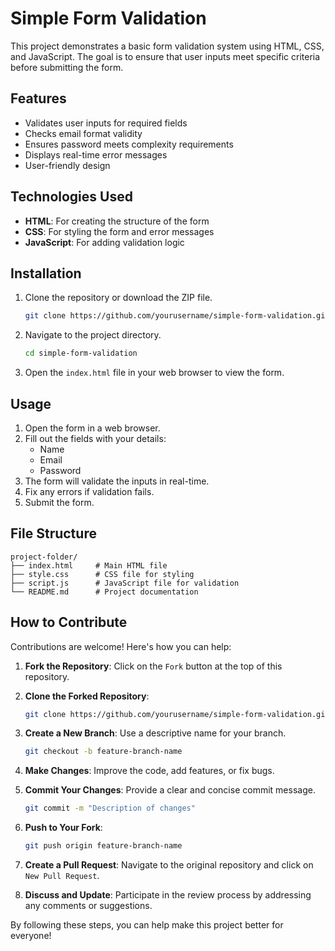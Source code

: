 # Simple Form Validation

This project demonstrates a basic form validation system using HTML, CSS, and JavaScript. The goal is to ensure that user inputs meet specific criteria before submitting the form.

## Features

- Validates user inputs for required fields
- Checks email format validity
- Ensures password meets complexity requirements
- Displays real-time error messages
- User-friendly design

## Technologies Used

- **HTML**: For creating the structure of the form
- **CSS**: For styling the form and error messages
- **JavaScript**: For adding validation logic

## Installation

1. Clone the repository or download the ZIP file.

   ```bash
   git clone https://github.com/yourusername/simple-form-validation.git
   ```

2. Navigate to the project directory.

   ```bash
   cd simple-form-validation
   ```

3. Open the `index.html` file in your web browser to view the form.

## Usage

1. Open the form in a web browser.
2. Fill out the fields with your details:
   - Name
   - Email
   - Password
3. The form will validate the inputs in real-time.
4. Fix any errors if validation fails.
5. Submit the form.

## File Structure

```
project-folder/
├── index.html     # Main HTML file
├── style.css      # CSS file for styling
├── script.js      # JavaScript file for validation
└── README.md      # Project documentation
```

## How to Contribute

Contributions are welcome! Here's how you can help:

1. **Fork the Repository**: Click on the `Fork` button at the top of this repository.

2. **Clone the Forked Repository**:

   ```bash
   git clone https://github.com/yourusername/simple-form-validation.git
   ```

3. **Create a New Branch**: Use a descriptive name for your branch.

   ```bash
   git checkout -b feature-branch-name
   ```

4. **Make Changes**: Improve the code, add features, or fix bugs.

5. **Commit Your Changes**: Provide a clear and concise commit message.

   ```bash
   git commit -m "Description of changes"
   ```

6. **Push to Your Fork**:

   ```bash
   git push origin feature-branch-name
   ```

7. **Create a Pull Request**: Navigate to the original repository and click on `New Pull Request`.

8. **Discuss and Update**: Participate in the review process by addressing any comments or suggestions.

By following these steps, you can help make this project better for everyone!


